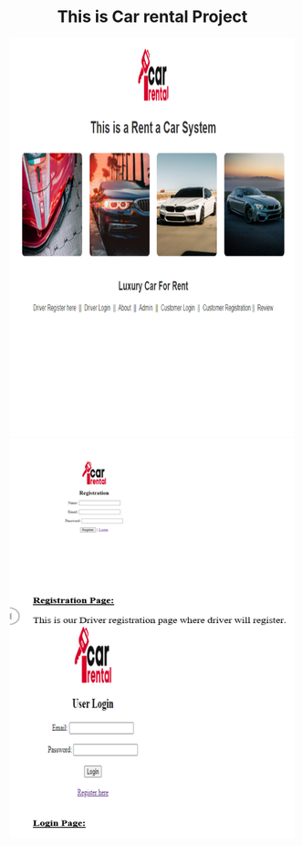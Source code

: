 <center>
<h1> This is Car rental Project  </h1>
  <a href="https://github.com/seaim76/img/blob/main/img/1.png"><img src="https://raw.githubusercontent.com/seaim76/img/main/img/1.png" alt="HTML tutorial" style="width:500px;height:700px;"></a>
 <a href="https://github.com/seaim76/img/blob/main/img/2.png"><img src="https://raw.githubusercontent.com/seaim76/img/main/img/2.png" alt="tutorial" style="width:500px;height:700px;"></a> 


</center>
